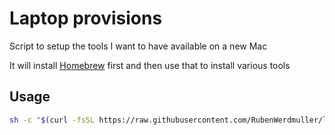 # Laptop provisions

Script to setup the tools I want to have available on a new Mac

It will install [Homebrew](https://brew.sh) first and then use that to install various tools

## Usage

```bash
sh -c "$(curl -fsSL https://raw.githubusercontent.com/RubenWerdmuller/laptop-provisions/main/provisions.sh)"
```
